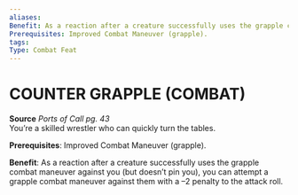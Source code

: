 ```yaml
---
aliases: 
Benefit: As a reaction after a creature successfully uses the grapple combat maneuver against you (but doesn’t pin you), you can attempt a grapple combat maneuver against them with a –2 penalty to the attack roll.
Prerequisites: Improved Combat Maneuver (grapple).
tags: 
Type: Combat Feat
---
```



# COUNTER GRAPPLE (COMBAT)

**Source** _Ports of Call pg. 43_  
You’re a skilled wrestler who can quickly turn the tables.  
  
**Prerequisites**: Improved Combat Maneuver (grapple).  
  
**Benefit**: As a reaction after a creature successfully uses the grapple combat maneuver against you (but doesn’t pin you), you can attempt a grapple combat maneuver against them with a –2 penalty to the attack roll.
